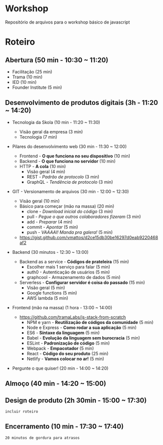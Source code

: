# Workshop
Repositório de arquivos para o workshop básico de javascript

# Roteiro
## Abertura (50 min - 10:30 ~ 11:20)
- Facilitação (25 min)
- Trama (10 min)
- IED (10 min)
- Founder Institute (5 min)

## Desenvolvimento de produtos digitais (3h - 11:20 ~ 14:20)
- Tecnologia da Skola (10 min - 11:20 ~ 11:30)
    - Visão geral da empresa (3 min)
    - Tecnologia (7 min)

- Pilares do desenvolvimento web (30 min - 11:30 ~ 12:00)
    - Frontend - **O que funciona no seu dispositivo** (10 min)
    - Backend - **O que funciona no servidor** (10 min)
    - HTTP - **A cola** (10 min)
        - Visão geral (4 min)
        - REST - *Padrão de protocolo* (3 min)
        - GraphQL - *Tendência de protocolo* (3 min)
 
 - GIT - Versionamento de arquivos (30 min - 12:00 ~ 12:30)
    - Visão geral (10 min)
    - Básico para começar (mão na massa) (20 min)
        - clone - *Download inicial do código* (3 min)
        - pull - *Pegue o que outros colaboradores fizeram* (3 min)
        - add - *Preparar* (4 min)
        - commit - *Apontar* (5 min)
        - push - *VAAAAI! Manda pra galera!* (5 min)
     - https://gist.github.com/vmattos/d2ce15db30be16297d0eab9220468af2

- Backend (30 minutos - 12:30 ~ 13:00)
    - Backend as a service - **Códigos de prateleira** (15 min)
        - Escolher mais 1 serviço para falar (5 min)
        - auth0 - Autenticação de usuários (5 min)
        - graphcool - Armazenamento de dados (5 min)
    - Serverless - **Configurar servidor é coisa do passado** (15 min)
        - Visão geral (5 min)
        - Google functions (5 min)
        - AWS lambda (5 min)

- Frontend (mão na massa) (1 hora - 13:00 ~ 14:00)
    - https://github.com/tramaLabs/js-stack-from-scratch
        - NPM e yarn - **Reutilização de códigos da comunidade** (5 min)
        - Node e Express - **Como rodar a sua aplicação** (5 min)
        - ES6 - **Síntaxe da linguagem** (5 min)
        - Babel - **Evolução da linguagem sem burocracia** (5 min)
        - ESLint - **Padronização de código** (5 min)
        - Webpack - **Empacotador** (5 min)
        - React - **Código do seu produto** (25 min)
        - Netlify - **Vamos colocar no ar!** (5 min)
  
- Pergunte o que quiser! (20 min - 14:00 ~ 14:20)

## Almoço (40 min - 14:20 ~ 15:00)

## Design de produto (2h 30min - 15:00 ~ 17:30)
```incluir roteiro```

## Encerramento (10 min - 17:30 ~ 17:40)

```20 minutos de gordura para atrasos```
